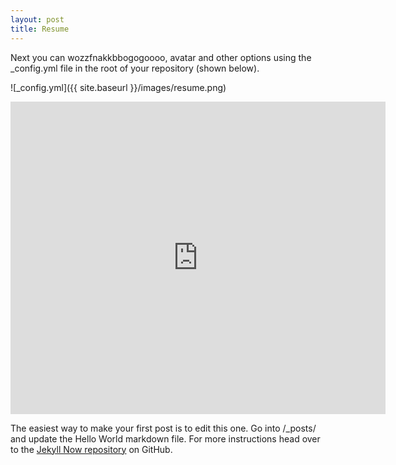 ```yaml
---
layout: post
title: Resume
---
```


Next you can wozzfnakkbbogogoooo, avatar and other options using the _config.yml file in the root of your repository (shown below).

![_config.yml]({{ site.baseurl }}/images/resume.png)

<iframe src="https://docs.google.com/gview?url=https://github.com/enigmaticlogic/enigmaticlogic.github.io/raw/master/images/resume.pdf&embedded=true" style="width:600px; height:500px;" frameborder="0"></iframe>

The easiest way to make your first post is to edit this one. Go into /_posts/ and update the Hello World markdown file. For more instructions head over to the [Jekyll Now repository](https://github.com/barryclark/jekyll-now) on GitHub.
